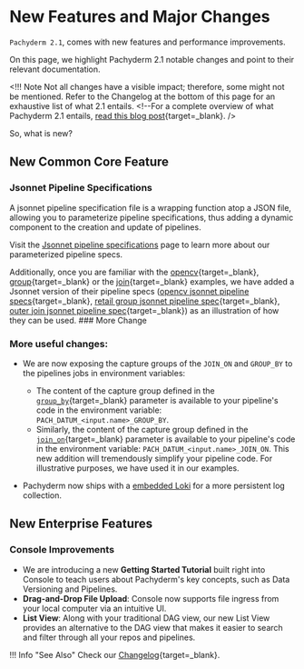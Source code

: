 # New Features and Major Changes

`Pachyderm 2.1`, comes with new features and performance improvements. 

On this page, we highlight Pachyderm 2.1 notable changes and point to their relevant documentation. 

<!!! Note 
     Not all changes have a visible impact; therefore, some might not be mentioned.
     Refer to the Changelog at the bottom of this page for an exhaustive list of what 2.1 entails.
        <!--For a complete overview of what Pachyderm 2.1 entails, [read this blog post](https://www.pachyderm.com/blog/getting-ready-for-pachyderm-2/){target=_blank}. />
 
 So, what is new?
## New Common Core Feature
### Jsonnet Pipeline Specifications 

A jsonnet pipeline specification file is a wrapping function atop a JSON file, allowing you to parameterize pipeline specifications, thus adding a dynamic component to the creation and update of pipelines.

Visit the [Jsonnet pipeline specifications](../../how-tos/pipeline-operations/jsonnet-pipeline-specs/) page to learn more about our parameterized pipeline specs. 

Additionally, once you are familiar with the [opencv](https://github.com/pachyderm/pachyderm/tree/master/examples/opencv){target=_blank}, [group](https://github.com/pachyderm/pachyderm/tree/master/examples/group){target=_blank} or the [join](https://github.com/pachyderm/pachyderm/tree/master/examples/joins){target=_blank} examples, we have added a Jsonnet version of their pipeline specs ([opencv jsonnet pipeline specs](https://github.com/pachyderm/pachyderm/tree/master/examples/opencv/jsonnet){target=_blank}, [retail group jsonnet pipeline spec](https://github.com/pachyderm/pachyderm/blob/master/examples/group/pipelines/retail/retail_group.jsonnet){target=_blank}, [outer join jsonnet pipeline spec](https://github.com/pachyderm/pachyderm/blob/master/examples/joins/pipelines/outer/outer_join.jsonnet){target=_blank}) as an illustration of how they can be used. ### More Change

### More useful changes:

- We are now exposing the capture groups of the `JOIN_ON` and `GROUP_BY` to the pipelines jobs in environment variables:

    - The content of the capture group defined in the [`group_by`](../../concepts/pipeline-concepts/datum/group/){target=_blank} parameter is available to your pipeline's code in the environment variable: `PACH_DATUM_<input.name>_GROUP_BY`. 
    - Similarly, the content of the capture group defined in the [`join_on`](../../concepts/pipeline-concepts/datum/join/){target=_blank} parameter is available to your pipeline's code in the environment variable: `PACH_DATUM_<input.name>_JOIN_ON`.
    This new addition will tremendously simplify your pipeline code. For illustrative purposes, we have used it in our examples.

- Pachyderm now ships with a [embedded Loki](../../deploy-manage/deploy/loki#default-loki-bundle) for a more persistent log collection.
## New Enterprise Features 
### Console Improvements

- We are introducing a new **Getting Started Tutorial** built right into Console to teach users about Pachyderm's key concepts, such as Data Versioning and Pipelines.
- **Drag-and-Drop File Upload**: Console now supports file ingress from your local computer via an intuitive UI.
- **List View**: Along with your traditional DAG view, our new List View provides an alternative to the DAG view that makes it easier to search and filter through all your repos and pipelines. 

!!! Info "See Also" 
     Check our [Changelog](https://github.com/pachyderm/pachyderm/blob/master/CHANGELOG.md){target=_blank}.




